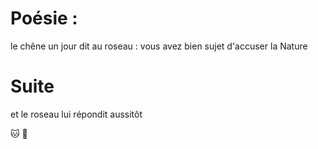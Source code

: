 # Poésie :
le chêne un jour dit au roseau :
vous avez bien sujet d'accuser la Nature

# Suite
et le roseau lui répondit aussitôt

:cat:
:koala: